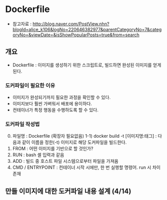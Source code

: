 # Dockerfile
* 참고자료 : http://blog.naver.com/PostView.nhn?blogId=alice_k106&logNo=220646382977&parentCategoryNo=7&categoryNo=&viewDate=&isShowPopularPosts=true&from=search

## 개요
* Dockerfile : 이미지를 생성하기 위한 스크립트로, 빌드하면 완성된 이미지를 얻게 된다.

### 도커파일이 필요한 이유 
* 이미지가 완성되기까지 필요한 과정을 확인할 수 있다.
* 이미지보다 훨씬 가벼워서 배포에 용이하다.
* 컨테이너가 특정 행동을 수행하도록 할 수 있다. 

### 도커파일 작성법
0) 파일명 : Dockerfile (확장자 필요없음)
   1-1) docker build -t [이미지명:태그] : 다음과 같이 이름을 정한(-t) 이미지로 해당 도커파일을 빌드한다.
1) FROM : 어떤 이미지를 기반으로 할 것인가?
2) RUN : bash 셸 입력과 같음
3) ADD : 빌드 중 호스트 파일 시스템으로부터 파일을 가져옴
4) CMD / ENTRYPOINT : 컨테이너 시작 시에만, 한 번 실행할 명령어. run 시 차이 존재

## 만들 이미지에 대한 도커파일 내용 설계 (4/14)
